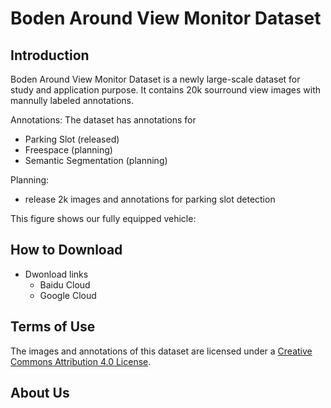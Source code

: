 # Boden Around View Monitor Dataset

## Introduction

Boden Around View Monitor Dataset is a newly large-scale dataset for study and application purpose. It contains 20k sourround view images with mannully labeled annotations.

Annotations: The dataset has annotations for
* Parking Slot (released)
* Freespace (planning)
* Semantic Segmentation (planning)

Planning:
* release 2k images and annotations for parking slot detection 

This figure shows our fully equipped vehicle:

## How to Download

* Dwonload links
  * Baidu Cloud
  * Google Cloud

## Terms of Use
The images and annotations of this dataset are licensed under a [Creative Commons Attribution 4.0 License](LICENSE).

## About Us

